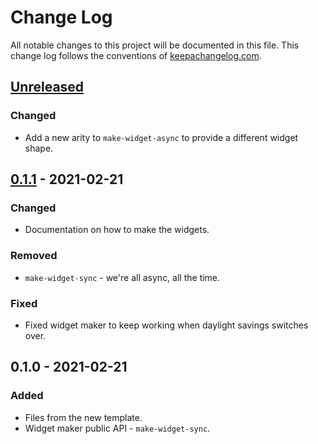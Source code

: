 # Change Log
All notable changes to this project will be documented in this file. This change log follows the conventions of [keepachangelog.com](http://keepachangelog.com/).

## [Unreleased]
### Changed
- Add a new arity to `make-widget-async` to provide a different widget shape.

## [0.1.1] - 2021-02-21
### Changed
- Documentation on how to make the widgets.

### Removed
- `make-widget-sync` - we're all async, all the time.

### Fixed
- Fixed widget maker to keep working when daylight savings switches over.

## 0.1.0 - 2021-02-21
### Added
- Files from the new template.
- Widget maker public API - `make-widget-sync`.

[Unreleased]: https://github.com/your-name/crypto-studies-powered-by-closure/compare/0.1.1...HEAD
[0.1.1]: https://github.com/your-name/crypto-studies-powered-by-closure/compare/0.1.0...0.1.1
